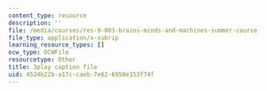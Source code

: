 ```yaml
---
content_type: resource
description: ''
file: /media/courses/res-9-003-brains-minds-and-machines-summer-course-summer-2015/4524b22ba17ccaeb7e626958e153f74f_Bn49TBjEAI4.srt
file_type: application/x-subrip
learning_resource_types: []
ocw_type: OCWFile
resourcetype: Other
title: 3play caption file
uid: 4524b22b-a17c-caeb-7e62-6958e153f74f
---
```

